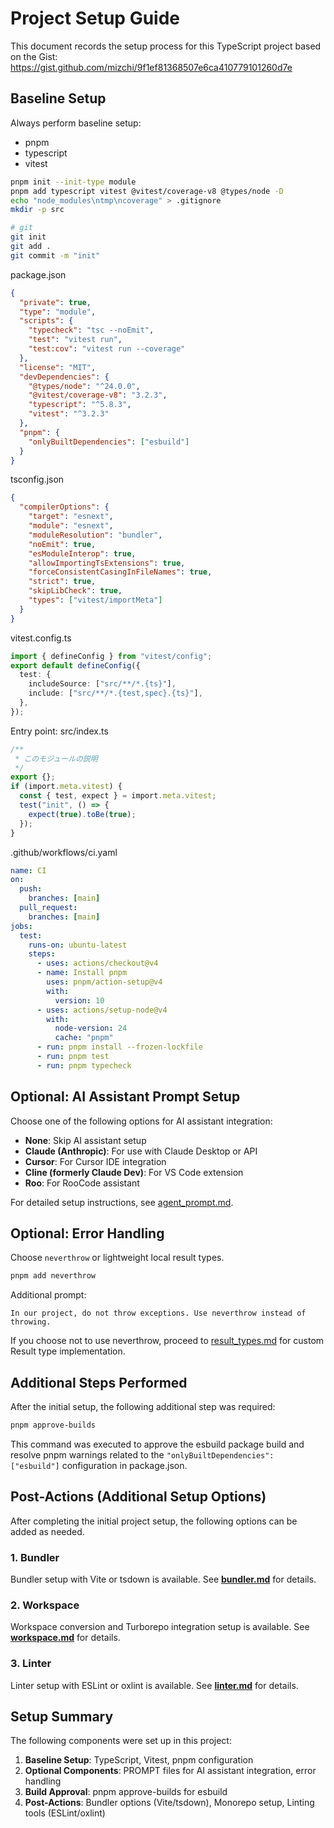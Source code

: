 # Project Setup Guide

This document records the setup process for this TypeScript project based on the Gist: https://gist.github.com/mizchi/9f1ef81368507e6ca410779101260d7e

## Baseline Setup

Always perform baseline setup:

- pnpm
- typescript
- vitest

```bash
pnpm init --init-type module
pnpm add typescript vitest @vitest/coverage-v8 @types/node -D
echo "node_modules\ntmp\ncoverage" > .gitignore
mkdir -p src

# git
git init
git add .
git commit -m "init"
```

package.json

```json
{
  "private": true,
  "type": "module",
  "scripts": {
    "typecheck": "tsc --noEmit",
    "test": "vitest run",
    "test:cov": "vitest run --coverage"
  },
  "license": "MIT",
  "devDependencies": {
    "@types/node": "^24.0.0",
    "@vitest/coverage-v8": "3.2.3",
    "typescript": "^5.8.3",
    "vitest": "^3.2.3"
  },
  "pnpm": {
    "onlyBuiltDependencies": ["esbuild"]
  }
}
```

tsconfig.json

```json
{
  "compilerOptions": {
    "target": "esnext",
    "module": "esnext",
    "moduleResolution": "bundler",
    "noEmit": true,
    "esModuleInterop": true,
    "allowImportingTsExtensions": true,
    "forceConsistentCasingInFileNames": true,
    "strict": true,
    "skipLibCheck": true,
    "types": ["vitest/importMeta"]
  }
}
```

vitest.config.ts

```typescript
import { defineConfig } from "vitest/config";
export default defineConfig({
  test: {
    includeSource: ["src/**/*.{ts}"],
    include: ["src/**/*.{test,spec}.{ts}"],
  },
});
```

Entry point: src/index.ts

```typescript
/**
 * このモジュールの説明
 */
export {};
if (import.meta.vitest) {
  const { test, expect } = import.meta.vitest;
  test("init", () => {
    expect(true).toBe(true);
  });
}
```

.github/workflows/ci.yaml

```yaml
name: CI
on:
  push:
    branches: [main]
  pull_request:
    branches: [main]
jobs:
  test:
    runs-on: ubuntu-latest
    steps:
      - uses: actions/checkout@v4
      - name: Install pnpm
        uses: pnpm/action-setup@v4
        with:
          version: 10
      - uses: actions/setup-node@v4
        with:
          node-version: 24
          cache: "pnpm"
      - run: pnpm install --frozen-lockfile
      - run: pnpm test
      - run: pnpm typecheck
```

## Optional: AI Assistant Prompt Setup

Choose one of the following options for AI assistant integration:

- **None**: Skip AI assistant setup
- **Claude (Anthropic)**: For use with Claude Desktop or API
- **Cursor**: For Cursor IDE integration
- **Cline (formerly Claude Dev)**: For VS Code extension
- **Roo**: For RooCode assistant

For detailed setup instructions, see [agent_prompt.md](03_prompt.md).

## Optional: Error Handling

Choose `neverthrow` or lightweight local result types.

```bash
pnpm add neverthrow
```

Additional prompt:

```
In our project, do not throw exceptions. Use neverthrow instead of throwing.
```

If you choose not to use neverthrow, proceed to [result_types.md](result_types.md) for custom Result type implementation.

## Additional Steps Performed

After the initial setup, the following additional step was required:

```bash
pnpm approve-builds
```

This command was executed to approve the esbuild package build and resolve pnpm warnings related to the `"onlyBuiltDependencies": ["esbuild"]` configuration in package.json.

## Post-Actions (Additional Setup Options)

After completing the initial project setup, the following options can be added as needed.

### 1. Bundler

Bundler setup with Vite or tsdown is available. See **[bundler.md](bundler.md)** for details.

### 2. Workspace

Workspace conversion and Turborepo integration setup is available. See **[workspace.md](workspace.md)** for details.

### 3. Linter

Linter setup with ESLint or oxlint is available. See **[linter.md](linter.md)** for details.

## Setup Summary

The following components were set up in this project:

1. **Baseline Setup**: TypeScript, Vitest, pnpm configuration
2. **Optional Components**: PROMPT files for AI assistant integration, error handling
3. **Build Approval**: pnpm approve-builds for esbuild
4. **Post-Actions**: Bundler options (Vite/tsdown), Monorepo setup, Linting tools (ESLint/oxlint)
